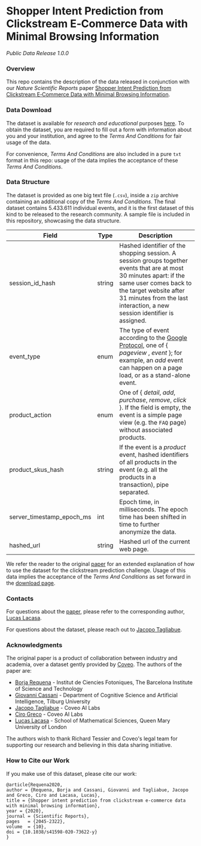 # Shopper Intent Prediction from Clickstream E‑Commerce Data with Minimal Browsing Information 
_Public Data Release 1.0.0_


### Overview
This repo contains the description of the data released in conjunction with our _Nature Scientific Reports_ 
paper [Shopper Intent Prediction from Clickstream E‑Commerce Data with Minimal Browsing Information](https://rdcu.be/b8oqN).

### Data Download

The dataset is available for _research and educational_ purposes [here](https://www.coveo.com/en/ailabs/shopper-intent-prediction-from-clickstream-e-commerce-data-with-minimal-browsing-information).
To obtain the dataset, you are required to fill out a form with information about you and your institution, and
agree to the _Terms And Conditions_ for fair usage of the data.

For convenience, _Terms And Conditions_ are also included in a pure `txt` format in this repo: 
usage of the data implies the acceptance of these _Terms And Conditions_.

### Data Structure

The dataset is provided as one big text file (`.csv`), inside a `zip` archive containing an additional copy of the 
_Terms And Conditions_. The final dataset contains 5.433.611 individual events, and it is the first dataset of this
kind to be released to the research community. A sample file is included in this repository, showcasing the data structure. 

Field | Type | Description
------------ | ------------- | -------------
session_id_hash | string | Hashed identifier of the shopping session. A session groups together events that are at most 30 minutes apart: if the same user comes back to the target website after 31 minutes from the last interaction, a new session identifier is assigned.
event_type | enum | The type of event according to the [Google Protocol](https://developers.google.com/analytics/devguides/collection/protocol/v1), one of { _pageview_ , _event_ }; for example, an _add_ event can happen on a page load, or as a stand-alone event.
product_action | enum | One of { _detail_, _add_, _purchase_, _remove_, _click_ }. If the field is empty, the event is a simple page view (e.g. the `FAQ` page) without associated products.
product_skus_hash | string | If the event is a _product_ event, hashed identifiers of all products in the event (e.g. all the products in a transaction), pipe separated.
server_timestamp_epoch_ms | int | Epoch time, in milliseconds. The epoch time has been shifted in time to further anonymize the data.
hashed_url | string | Hashed url of the current web page.


We refer the reader to the original [paper](https://rdcu.be/b8oqN) for an extended explanation of how to use the dataset for the
clickstream prediction challenge. Usage of this data implies the acceptance of the _Terms And Conditions_ as set forward in
the [download page](https://www.coveo.com/en/ailabs/shopper-intent-prediction-from-clickstream-e-commerce-data-with-minimal-browsing-information).

### Contacts

For questions about the [paper](https://rdcu.be/b8oqN), please refer to the corresponding author, [Lucas Lacasa](https://www.linkedin.com/in/lucas-lacasa-a26982146/).

For questions about the dataset, please reach out to [Jacopo Tagliabue](https://www.linkedin.com/in/jacopotagliabue/).


### Acknowledgments
The original paper is a product of collaboration between industry and academia, over a dataset gently provided by [Coveo](https://coveo.com/en/ailabs/shopper-intent-prediction-from-clickstream-e-commerce-data-with-minimal-browsing-information).
The authors of the paper are:

* [Borja Requena](https://www.linkedin.com/in/borja-requena-pozo-52365a148/?originalSubdomain=es) - Institut de Ciencies Fotoniques, The Barcelona Institute of Science and Technology
* [Giovanni Cassani](https://www.linkedin.com/in/giovannicassani/) - Department of Cognitive Science and Artificial Intelligence, Tilburg University
* [Jacopo Tagliabue](https://www.linkedin.com/in/jacopotagliabue/) - Coveo AI Labs
* [Ciro Greco](https://www.linkedin.com/in/cirogreco/) - Coveo AI Labs
* [Lucas Lacasa](https://www.linkedin.com/in/lucas-lacasa-a26982146/) - School of Mathematical Sciences, Queen Mary University of London

The authors wish to thank Richard Tessier and Coveo's legal team for supporting our research and believing in 
this data sharing initiative.

### How to Cite our Work

If you make use of this dataset, please cite our work:

```
@article{Requena2020,
author = {Requena, Borja and Cassani, Giovanni and Tagliabue, Jacopo and Greco, Ciro and Lacasa, Lucas},
title = {Shopper intent prediction from clickstream e-commerce data with minimal browsing information},
year = {2020},
journal = {Scientific Reports},
pages   = {2045-2322},
volume  = {10},
doi = {10.1038/s41598-020-73622-y}
}
```

